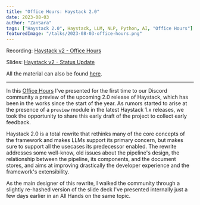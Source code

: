 ```yaml
---
title: "Office Hours: Haystack 2.0"
date: 2023-08-03
author: "ZanSara"
tags: ["Haystack 2.0", Haystack, LLM, NLP, Python, AI, "Office Hours"]
featuredImage: "/talks/2023-08-03-office-hours.png"
---
```


Recording: [Haystack v2 - Office Hours](https://drive.google.com/file/d/1PyAlvJ22Z6o1bls07Do5kx2WMTdotsM7/view?usp=drive_link)

Slides: [Haystack v2 - Status Update](https://drive.google.com/file/d/1QFNisUk2HzwRL_27bpr338maxLvDBr9D/preview)

All the material can also be found [here](https://drive.google.com/drive/folders/1zmXwxsSgqDgvYf2ptjHocdtzOroqaudw?usp=drive_link).

---

In this [Office Hours](https://discord.com/invite/VBpFzsgRVF) I've presented for the first time to our Discord community a preview of the upcoming 2.0 release of Haystack, which has been in the works since the start of the year. As rumors started to arise at the presence of a `preview` module in the latest Haystack 1.x releases, we took the opportunity to share this early draft of the project to collect early feedback.

Haystack 2.0 is a total rewrite that rethinks many of the core concepts of the framework and makes LLMs support its primary concern, but makes sure to support all the usecases its predecessor enabled. The rewrite addresses some well-know, old issues about the pipeline's design, the relationship between the pipeline, its components, and the document stores, and aims at improving drastically the developer experience and the framework's extensibility.

As the main designer of this rewrite, I walked the community through a slightly re-hashed version of the slide deck I've presented internally just a few days earlier in an All Hands on the same topic.